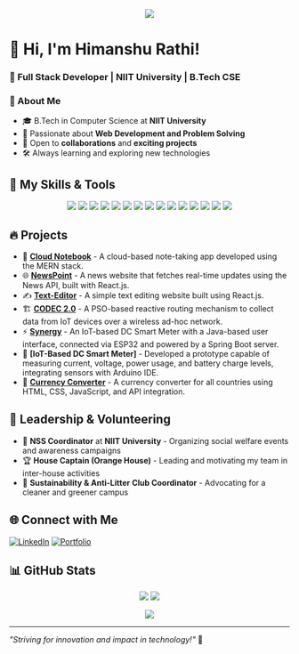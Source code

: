 <div align="center">
  <img src="https://user-images.githubusercontent.com/42115530/92640221-9728ca00-f2fa-11ea-8994-c72b26e937de.gif" align="center"/>
</div>

# 👋 Hi, I'm Himanshu Rathi!
### 🚀 Full Stack Developer | NIIT University | B.Tech CSE 

### 🏫 About Me
- 🎓 B.Tech in Computer Science at **NIIT University**
- 🌱 Passionate about **Web Development and Problem Solving**
- 🤝 Open to **collaborations** and **exciting projects**
- 🛠️ Always learning and exploring new technologies

## 🚀 My Skills & Tools
<p align="center">
  <img src="https://img.shields.io/badge/Node.js-339933?style=for-the-badge&logo=node.js&logoColor=white"/>
  <img src="https://img.shields.io/badge/Express.js-000000?style=for-the-badge&logo=express&logoColor=white"/>
  <img src="https://img.shields.io/badge/MySQL-4479A1?style=for-the-badge&logo=mysql&logoColor=white"/>
  <img src="https://img.shields.io/badge/AWS-232F3E?style=for-the-badge&logo=amazon-aws&logoColor=white"/>
  <img src="https://img.shields.io/badge/Docker-2496ED?style=for-the-badge&logo=docker&logoColor=white"/>
  <img src="https://img.shields.io/badge/React-61DAFB?style=for-the-badge&logo=react&logoColor=black"/>
  <img src="https://img.shields.io/badge/MongoDB-47A248?style=for-the-badge&logo=mongodb&logoColor=white"/>
  <img src="https://img.shields.io/badge/JavaScript-F7DF1E?style=for-the-badge&logo=javascript&logoColor=black"/>
  <img src="https://img.shields.io/badge/Java-007396?style=for-the-badge&logo=java&logoColor=white"/>
  <img src="https://img.shields.io/badge/Python-3776AB?style=for-the-badge&logo=python&logoColor=white"/>
  <img src="https://img.shields.io/badge/CSS-1572B6?style=for-the-badge&logo=css3&logoColor=white"/>
  <img src="https://img.shields.io/badge/Bootstrap-7952B3?style=for-the-badge&logo=bootstrap&logoColor=white"/>
  <img src="https://img.shields.io/badge/HTML-E34F26?style=for-the-badge&logo=html5&logoColor=white"/>
  <img src="https://img.shields.io/badge/Git-F05032?style=for-the-badge&logo=git&logoColor=white"/>
  <img src="https://img.shields.io/badge/GitHub-181717?style=for-the-badge&logo=github&logoColor=white"/>
</p>

## 🔥 Projects

- 📝 **[Cloud Notebook](https://github.com/h-rathi/SherNotebook)** - A cloud-based note-taking app developed using the MERN stack.
- 🌐 **[NewsPoint](https://github.com/h-rathi/NewsPoint)** - A news website that fetches real-time updates using the News API, built with React.js.
- ✍️ **[Text-Editor](https://github.com/h-rathi/Text-Editor)** - A simple text editing website built using React.js.
- 🏗 **[CODEC 2.0](https://github.com/h-rathi/PSO-based-proactive-routing-mechanism)** - A PSO-based reactive routing mechanism to collect data from IoT devices over a wireless ad-hoc network.
- ⚡ **[Synergy](https://github.com/h-rathi/Synergy)** - An IoT-based DC Smart Meter with a Java-based user interface, connected via ESP32 and powered by a Spring Boot server.
- 🔋 **[IoT-Based DC Smart Meter]** - Developed a prototype capable of measuring current, voltage, power usage, and battery charge levels, integrating sensors with Arduino IDE.
- 💱 **[Currency Converter](https://github.com/h-rathi/Currency-Convertor)** - A currency converter for all countries using HTML, CSS, JavaScript, and API integration.

## 📌 Leadership & Volunteering
- 🏅 **NSS Coordinator** at **NIIT University** - Organizing social welfare events and awareness campaigns
- 🏆 **House Captain (Orange House)** - Leading and motivating my team in inter-house activities
- 🌿 **Sustainability & Anti-Litter Club Coordinator** - Advocating for a cleaner and greener campus

## 🌐 Connect with Me
[![LinkedIn](https://img.shields.io/badge/LinkedIn-0077B5?style=for-the-badge&logo=linkedin&logoColor=white)](https://www.linkedin.com/in/himanshu-rathi-070124176/)
[![Portfolio](https://img.shields.io/badge/Portfolio-000000?style=for-the-badge&logo=About.me&logoColor=white)](https://himanshurathi22.wixsite.com/my-digital-portfolio)

## 📊 GitHub Stats
<p align="center">
  <img src="https://github-readme-stats.vercel.app/api?username=H-Rathi&show_icons=true&theme=radical" />
  <img src="https://github-readme-streak-stats.herokuapp.com/?user=H-Rathi&theme=radical" />
</p>

<p align="center"> <img src="https://github-profile-trophy.vercel.app/?username=h-rathi&theme=radical&no-bg=true&no-frame=true" /> </p>


---
_"Striving for innovation and impact in technology!"_ 🚀
